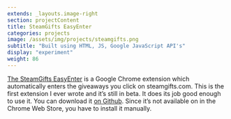 ```yaml
---
extends: _layouts.image-right
section: projectContent
title: SteamGifts EasyEnter
categories: projects
image: /assets/img/projects/steamgifts.png
subtitle: "Built using HTML, JS, Google JavaScript API's"
display: "experiment"
weight: 86
---
```


[The SteamGifts EasyEnter](https://www.github.com/megatommy/Steamgifts-Easyenter
) is a Google Chrome extension which automatically enters the giveaways you click on steamgifts.com.
This is the first extension I ever wrote and it’s still in beta.
It does its job good enough to use it. You can download it [on Github](https://www.github.com/megatommy/Steamgifts-Easyenter
). Since it’s not available on in the Chrome Web Store, you have to install it manually.